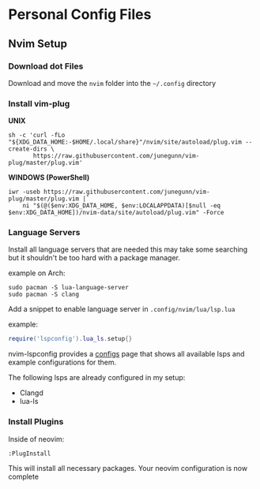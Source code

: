 # Personal Config Files

## Nvim Setup

### Download dot Files

Download and move the `nvim` folder into the `~/.config` directory

### Install vim-plug

**UNIX**
```
sh -c 'curl -fLo "${XDG_DATA_HOME:-$HOME/.local/share}"/nvim/site/autoload/plug.vim --create-dirs \
       https://raw.githubusercontent.com/junegunn/vim-plug/master/plug.vim'
```

**WINDOWS (PowerShell)**
```
iwr -useb https://raw.githubusercontent.com/junegunn/vim-plug/master/plug.vim |`
    ni "$(@($env:XDG_DATA_HOME, $env:LOCALAPPDATA)[$null -eq $env:XDG_DATA_HOME])/nvim-data/site/autoload/plug.vim" -Force
```

### Language Servers

Install all language servers that are needed this may take some searching but it shouldn't be too hard with a package manager.

example on Arch:

```
sudo pacman -S lua-language-server
sudo pacman -S clang
```

Add a snippet to enable language server in `.config/nvim/lua/lsp.lua`

example:

```lua
require('lspconfig').lua_ls.setup{}
```

nvim-lspconfig provides a [configs](https://github.com/neovim/nvim-lspconfig/blob/master/doc/configs.md) page that shows all available lsps and example configurations for them.

The following lsps are already configured in my setup:
- Clangd
- lua-ls

### Install Plugins

Inside of neovim:

`:PlugInstall`

This will install all necessary packages. Your neovim configuration is now complete
